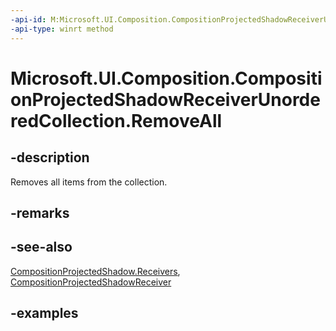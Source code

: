 ```yaml
---
-api-id: M:Microsoft.UI.Composition.CompositionProjectedShadowReceiverUnorderedCollection.RemoveAll
-api-type: winrt method
---
```


<!-- Method syntax.
public void CompositionProjectedShadowReceiverUnorderedCollection.RemoveAll()
-->

# Microsoft.UI.Composition.CompositionProjectedShadowReceiverUnorderedCollection.RemoveAll

## -description

Removes all items from the collection.

## -remarks

## -see-also

[CompositionProjectedShadow.Receivers](compositionprojectedshadow_receivers.md), [CompositionProjectedShadowReceiver](compositionprojectedshadowreceiver.md)

## -examples

